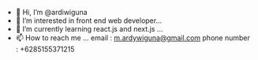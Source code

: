 - 👋 Hi, I’m @ardiwiguna
- 👀 I’m interested in front end web developer...
- 🌱 I’m currently learning react.js and next.js ...
- 📫 How to reach me ...
email : m.ardywiguna@gmail.com 
phone number : +6285155371215

<!---
ardiwiguna/ardiwiguna is a ✨ special ✨ repository because its `README.md` (this file) appears on your GitHub profile.
You can click the Preview link to take a look at your changes.
--->

